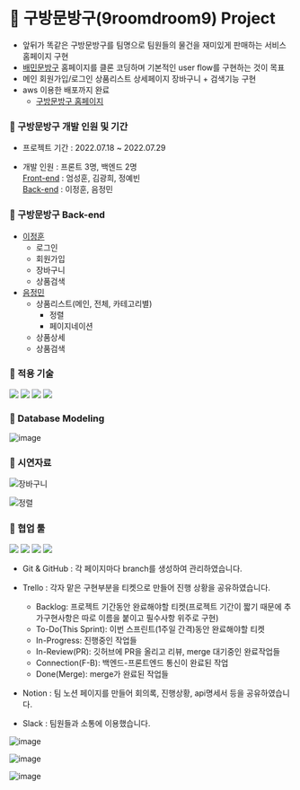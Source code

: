 # 🐥 구방문방구(9roomdroom9) Project

- 앞뒤가 똑같은 구방문방구를 팀명으로 팀원들의 물건을 재미있게 판매하는 서비스 홈페이지 구현
- [배민문방구](https://brandstore.baemin.com/) 홈페이지를 클론 코딩하며 기본적인 user flow를 구현하는 것이 목표
- 메인 회원가입/로그인 상품리스트 상세페이지 장바구니 + 검색기능 구현
- aws 이용한 배포까지 완료
  - [구방문방구 홈페이지](http://44.202.159.187:8000/)

### 🐥 구방문방구 개발 인원 및 기간

- 프로젝트 기간 : 2022.07.18 ~ 2022.07.29

- 개발 인원 : 프론트 3명, 백엔드 2명<br>
[Front-end](https://github.com/wecode-bootcamp-korea/35-1st-9roomdroom9-frontend) : 엄성훈, 김광희, 정예빈<br>
[Back-end](https://github.com/wecode-bootcamp-korea/35-1st-9roomdroom9-backend) : 이정훈, 음정민

### 🐥 구방문방구 Back-end
- [이정훈](https://github.com/fkelfk)
  - 로그인
  - 회원가입
  - 장바구니
  - 상품검색
- [음정민](https://github.com/J-EUM)
  - 상품리스트(메인, 전체, 카테고리별)
    - 정렬
    - 페이지네이션
  - 상품상세
  - 상품검색
  
  
### 🐥 적용 기술

<img src="https://img.shields.io/badge/python-3776AB?style=flat-square&logo=python&logoColor=white"> <img src="https://img.shields.io/badge/django-092E20?style=flat-square&logo=django&logoColor=white"> <img src="https://img.shields.io/badge/MySQL-4479A1?style=flat-square&logo=MySQL&logoColor=white"> <img src="https://img.shields.io/badge/Amazon AWS-232F3E?style=flat-square&logo=Amazon%20AWS&logoColor=white"/>


### 🐥 Database Modeling

![image](https://user-images.githubusercontent.com/97498663/182018590-ed9a4a30-9a79-475b-b85e-544d536922dd.png)



### 🐥 시연자료

![장바구니](https://user-images.githubusercontent.com/97498663/182019566-69907dad-55b0-4f53-9470-e30e00b205dd.gif)

![정렬](https://user-images.githubusercontent.com/97498663/182019590-a5281b66-7e2c-4a3e-949b-f0d72c60b839.gif)


### 🐥 협업 툴

<img src="https://img.shields.io/badge/trello-0052CC?style=flat-square&logo=trello&logoColor=white"> <img src="https://img.shields.io/badge/slack-4A154B?style=flat-square&logo=slack&logoColor=white">
<img src="https://img.shields.io/badge/github-181717?style=flat-square&logo=github&logoColor=white">
<img src="https://img.shields.io/badge/notion-000000?style=flat-square&logo=notion&logoColor=white">

- Git & GitHub : 각 페이지마다 branch를 생성하여 관리하였습니다.

- Trello : 각자 맡은 구현부분을 티켓으로 만들어 진행 상황을 공유하였습니다.
  - Backlog: 프로젝트 기간동안 완료해야할 티켓(프로젝트 기간이 짧기 때문에 추가구현사항은 따로 이름을 붙이고 필수사항 위주로 구현)
  - To-Do(This Sprint): 이번 스프린트(1주일 간격)동안 완료해야할 티켓
  - In-Progress: 진행중인 작업들
  - In-Review(PR): 깃허브에 PR을 올리고 리뷰, merge 대기중인 완료작업들
  - Connection(F-B): 백엔드-프론트엔드 통신이 완료된 작업
  - Done(Merge): merge가 완료된 작업들
  
- Notion : 팀 노션 페이지를 만들어 회의록, 진행상황, api명세서 등을 공유하였습니다.

- Slack : 팀원들과 소통에 이용했습니다.
  
![image](https://user-images.githubusercontent.com/97498663/182017835-b0f2ec05-9faf-4415-90b7-d51ad7f8fe59.png)




![image](https://user-images.githubusercontent.com/97498663/182017796-2273d423-49fc-4e8e-ae89-5146b25d27c0.png)

![image](https://user-images.githubusercontent.com/97498663/182018151-531dee6a-a204-4b31-9e50-bf368418fcb2.png)

